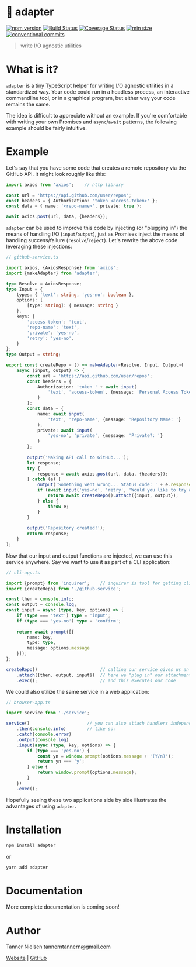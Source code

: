 # 🔌 adapter
[![npm version](https://badgen.net/npm/v/adapter)](https://npmjs.com/package/adapter)
[![Build Status](https://travis-ci.org/tannerntannern/adapter.svg?branch=master)](https://travis-ci.org/tannerntannern/adapter)
[![Coverage Status](https://coveralls.io/repos/github/tannerntannern/adapter/badge.svg?branch=master)](https://coveralls.io/github/tannerntannern/adapter?branch=master)
[![min size](https://badgen.net/bundlephobia/min/adapter)](https://bundlephobia.com/result?p=adapter)
[![conventional commits](https://badgen.net/badge/Conventional%20Commits/1.0.0/yellow)](https://www.conventionalcommits.org/)

> write I/O agnostic utilities

# What is it?
`adapter` is a tiny TypeScript helper for writing I/O agnostic utilities in a standardized way.  Your code could run in a headless process, an interactive commandline tool, or in a graphical program, but either way your code remains the same.

The idea is difficult to appreciate without an example.  If you're comfortable with writing your own Promises and `async`/`await` patterns, the following example should be fairly intuitive.  <!-- Additionally, [more detailed documentation](https://tannerntannern.github.io/adapter) is available. -->

# Example
Let's say that you have some code that creates a remote repository via the GitHub API.  It might look roughly like this:

```typescript
import axios from 'axios';    // http library

const url = 'https://api.github.com/user/repos';
const headers = { Authorization: 'token <access-token>' };
const data = { name: '<repo-name>', private: true };

await axios.post(url, data, {headers});
```

`adapter` can be used to improve this code by injecting (or "plugging in") the means of handling I/O (`input`/`output`), just as Promises inject the means of handling success/failure (`resolve`/`reject`).  Let's rewrite the above code leveraging these injections:

```typescript
// github-service.ts

import axios, {AxiosResponse} from 'axios';
import {makeAdapter} from 'adapter';

type Resolve = AxiosResponse;
type Input = {
    types: { 'text': string, 'yes-no': boolean },
    options: {
        [type: string]: { message: string }
    },
    keys: {
        'access-token': 'text',
        'repo-name': 'text',
        'private': 'yes-no',
        'retry': 'yes-no',
    }
};
type Output = string;

export const createRepo = () => makeAdapter<Resolve, Input, Output>(
    async (input, output) => {
        const url = 'https://api.github.com/user/repos';
        const headers = {
            Authorization: 'token ' + await input(
                'text', 'access-token', {message: 'Personal Access Token: '}
            )
        };
        const data = {
            name: await input(
                'text', 'repo-name', {message: 'Repository Name: '}
            ),
            private: await input(
                'yes-no', 'private', {message: 'Private?: '}
            )        	
        };
        
        output('Making API call to GitHub...');
        let response;
        try {
            response = await axios.post(url, data, {headers});
        } catch (e) {
            output('Something went wrong... Status code: ' + e.response.status);
            if (await input('yes-no', 'retry', 'Would you like to try again? ')) {
                return await createRepo().attach({input, output});
            } else {
                throw e;
            }
        }
        
        output('Repository created!');
        return response;
    }
);
```

Now that our input and output functions are injected, we can use this service anywhere.  Say we want to use it as part of a CLI application:

```typescript
// cli-app.ts

import {prompt} from 'inquirer';    // inquirer is tool for getting cli input
import {createRepo} from './github-service';

const then = console.info;
const output = console.log;
const input = async (type, key, options) => {
    if (type === 'text') type = 'input';
    if (type === 'yes-no') type = 'confirm';
    
    return await prompt([{
        name: key,
        type: type,
        message: options.message
    }]);
};

createRepo()                        // calling our service gives us an `Adapter`
    .attach({then, output, input})  // here we "plug in" our attachments
    .exec();                        // and this executes our code
```

<!-- TODO: Here's what that might look like -->

We could also utilize the same service in a web application:

```typescript
// browser-app.ts

import service from './service';

service()                      // you can also attach handlers independently,
    .then(console.info)        // like so:
    .catch(console.error)
    .output(console.log)
    .input(async (type, key, options) => {
    	if (type === 'yes-no') {
    		const yn = window.prompt(options.message + '(Y/n)');
    		return yn === 'y';
    	} else {
			return window.prompt(options.message);
    	}
    })
    .exec();
```

<!-- TODO: Here's what that might look like: -->

Hopefully seeing these two applications side by side illustrates the advantages of using `adapter`.

<!-- TODO: make voice control demo just for fun? -->

# Installation
```bash
npm install adapter
```
or
```bash
yarn add adapter
```

# Documentation
More complete documentation is coming soon!  <!-- Be sure to check out [the documentation](https://tannerntannern.github.io/adapter)!  It includes examples, a detailed API description, and more. -->

# Author
Tanner Nielsen <tannerntannern@gmail.com>

[Website](https://tannernielsen.com) | [GitHub](https://github.com/tannerntannern)
